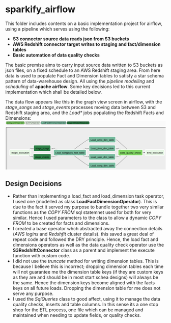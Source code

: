 # sparkify_airflow
This folder includes contents on a basic implementation project for airflow, using a pipeline which serves using the following:
  * **S3 connector source data reads json from S3 buckets**
  * **AWS Redshift connector target writes to staging and fact/dimension tables**
  * **Basic automation of data quality checks**

The basic premise aims to carry input source data written to S3 buckets as json files, on a fixed schedule to an AWS Redshift staging area.  From here data is used to populate Fact and Dimension tables to satisfy a star schema pattern of data-warehouse design.  All using the *pipeline modelling* and *scheduling* of **apache airflow**.  Some key decisions led to this current implementation which shall be detailed below.

The data flow appears like this in the graph view screen in airflow, with the *stage_songs* and *stage_events* processes moving data between S3 and Redshift staging area, and the *Load\** jobs populating the Redshift Facts and Dimensions:
![flow_diagram]

## Design Decisions
* Rather than implementing a load_fact and load_dimension task operator, I used one (modelled as class **LoadFactDimensionOperator**).  This is due to the fact it served my purpose to bundle together two very similar functions as the *COPY FROM* sql statemnet used for both for very similar.  Hence I used parameters to the class to allow a dynamic *COPY FROM* to be created for facts and dimensions.
* I created a base operator whch abstracted away the connection details (*AWS logins* and *Redshfit* cluster details).  this saved a great deal of repeat code and followed the DRY principle.  Hence, the load fact and dimensions operators as well as the data quality check operator use the **S3RedshiftConnector** class as a parent and implement the execute function with custom code.
* I did not use the *truncate* method for writing dimension tables.  This is because I believe this is incorrect; dropping dimension tables each time will not guarantee me the dimension table keys (if they are custom keys as they are and should be in most start schea designs) will always be the same.  Hence the dimension keys become aligned with the facts keys on all future loads.  Dropping the dimension table for me does not serve any purpose.
* I used the *SqlQueries* class to good affect, using  it to manage the data quality checks, inserts and table columns.  In this sense its a one stop shop for the ETL process, one file which can be managed and maintained when needing to update fields, or quality checks.

[flow_diagram]: airflow_sparkify_pipeline.png
